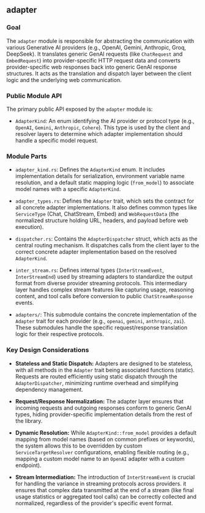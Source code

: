 ## adapter

### Goal

The `adapter` module is responsible for abstracting the communication with various Generative AI providers (e.g., OpenAI, Gemini, Anthropic, Groq, DeepSeek). It translates generic GenAI requests (like `ChatRequest` and `EmbedRequest`) into provider-specific HTTP request data and converts provider-specific web responses back into generic GenAI response structures. It acts as the translation and dispatch layer between the client logic and the underlying web communication.

### Public Module API

The primary public API exposed by the `adapter` module is:

- `AdapterKind`: An enum identifying the AI provider or protocol type (e.g., `OpenAI`, `Gemini`, `Anthropic`, `Cohere`). This type is used by the client and resolver layers to determine which adapter implementation should handle a specific model request.

### Module Parts

- `adapter_kind.rs`: Defines the `AdapterKind` enum. It includes implementation details for serialization, environment variable name resolution, and a default static mapping logic (`from_model`) to associate model names with a specific `AdapterKind`.

- `adapter_types.rs`: Defines the `Adapter` trait, which sets the contract for all concrete adapter implementations. It also defines common types like `ServiceType` (Chat, ChatStream, Embed) and `WebRequestData` (the normalized structure holding URL, headers, and payload before web execution).

- `dispatcher.rs`: Contains the `AdapterDispatcher` struct, which acts as the central routing mechanism. It dispatches calls from the client layer to the correct concrete adapter implementation based on the resolved `AdapterKind`.

- `inter_stream.rs`: Defines internal types (`InterStreamEvent`, `InterStreamEnd`) used by streaming adapters to standardize the output format from diverse provider streaming protocols. This intermediary layer handles complex stream features like capturing usage, reasoning content, and tool calls before conversion to public `ChatStreamResponse` events.

- `adapters/`: This submodule contains the concrete implementation of the `Adapter` trait for each provider (e.g., `openai`, `gemini`, `anthropic`, `zai`). These submodules handle the specific request/response translation logic for their respective protocols.

### Key Design Considerations

- **Stateless and Static Dispatch:** Adapters are designed to be stateless, with all methods in the `Adapter` trait being associated functions (static). Requests are routed efficiently using static dispatch through the `AdapterDispatcher`, minimizing runtime overhead and simplifying dependency management.

- **Request/Response Normalization:** The adapter layer ensures that incoming requests and outgoing responses conform to generic GenAI types, hiding provider-specific implementation details from the rest of the library.

- **Dynamic Resolution:** While `AdapterKind::from_model` provides a default mapping from model names (based on common prefixes or keywords), the system allows this to be overridden by custom `ServiceTargetResolver` configurations, enabling flexible routing (e.g., mapping a custom model name to an `OpenAI` adapter with a custom endpoint).

- **Stream Intermediation:** The introduction of `InterStreamEvent` is crucial for handling the variance in streaming protocols across providers. it ensures that complex data transmitted at the end of a stream (like final usage statistics or aggregated tool calls) can be correctly collected and normalized, regardless of the provider's specific event format.
